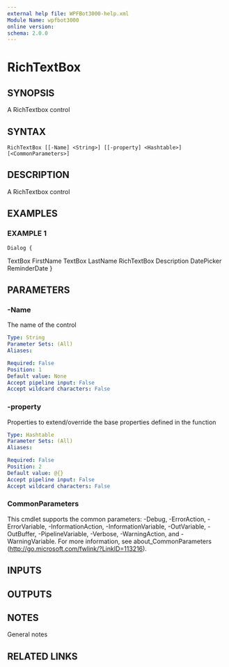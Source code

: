 ```yaml
---
external help file: WPFBot3000-help.xml
Module Name: wpfbot3000
online version:
schema: 2.0.0
---
```


# RichTextBox

## SYNOPSIS
A RichTextbox control

## SYNTAX

```
RichTextBox [[-Name] <String>] [[-property] <Hashtable>] [<CommonParameters>]
```

## DESCRIPTION
A RichTextbox control

## EXAMPLES

### EXAMPLE 1
```
Dialog {
```

TextBox FirstName
    TextBox LastName
    RichTextBox Description
    DatePicker ReminderDate
}

## PARAMETERS

### -Name
The name of the control

```yaml
Type: String
Parameter Sets: (All)
Aliases:

Required: False
Position: 1
Default value: None
Accept pipeline input: False
Accept wildcard characters: False
```

### -property
Properties to extend/override the base properties defined in the function

```yaml
Type: Hashtable
Parameter Sets: (All)
Aliases:

Required: False
Position: 2
Default value: @{}
Accept pipeline input: False
Accept wildcard characters: False
```

### CommonParameters
This cmdlet supports the common parameters: -Debug, -ErrorAction, -ErrorVariable, -InformationAction, -InformationVariable, -OutVariable, -OutBuffer, -PipelineVariable, -Verbose, -WarningAction, and -WarningVariable.
For more information, see about_CommonParameters (http://go.microsoft.com/fwlink/?LinkID=113216).

## INPUTS

## OUTPUTS

## NOTES
General notes

## RELATED LINKS
